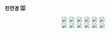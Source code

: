 ### 진연경 🐭

<p align="center">
  <img src="https://img.shields.io/badge/Git-F05032?style=for-the-badge&logo=Git&logoColor=white"/></a>&nbsp
  <img src="https://img.shields.io/badge/AndroidStudio-3DDC84?style=for-the-badge&logo=Android+Studio&logoColor=white"/></a>&nbsp
  <img src="https://img.shields.io/badge/IntelliJ-003764?style=for-the-badge&logo=IntelliJ+IDEA&logoColor=white"/></a>&nbsp 
  <img src="https://img.shields.io/badge/Eclipse-2C2255?style=for-the-badge&logo=Eclipse+IDE&logoColor=white"/></a>&nbsp 
  <img src="https://img.shields.io/badge/PyCharm-000000?style=for-the-badge&logo=PyCharm&logoColor=white"/></a>&nbsp 
  <img src="https://img.shields.io/badge/VisualStudioCode-002244?style=for-the-badge&logo=Visual+Studio+Code&logoColor=white"/></a>&nbsp 
  <br>
  <img src="https://img.shields.io/badge/Kotlin-0095D5?style=for-the-badge&logo=Kotlin&logoColor=white"/></a>&nbsp
  <img src="https://img.shields.io/badge/Java-A90533?style=for-the-badge&logo=Java&logoColor=white"/></a>&nbsp
  <img src="https://img.shields.io/badge/Python-FF8700?style=for-the-badge&logo=Python&logoColor=white"/></a>&nbsp 
  <img src="https://img.shields.io/badge/HTML-E34F26?style=for-the-badge&logo=HTML5&logoColor=white"/></a>&nbsp 
  <img src="https://img.shields.io/badge/CSS-F43059?style=for-the-badge&logo=CSS3&logoColor=white"/></a>&nbsp 
  <img src="https://img.shields.io/badge/JavaScript-F7DF1E?style=for-the-badge&logo=JavaScript&logoColor=black"/></a>&nbsp
</p>
